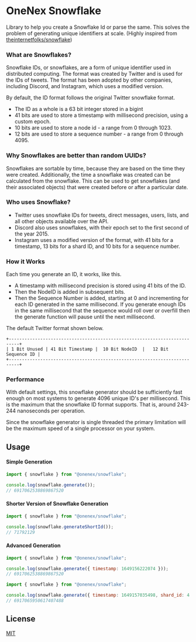 # OneNex Snowflake

Library to help you create a Snowflake Id or parse the same. This solves the problem of generating unique identifiers at scale. (Highly inspired from [theinternetfolks/snowflake](https://github.com/theinternetfolks/snowflake))

### What are Snowflakes?

Snowflake IDs, or snowflakes, are a form of unique identifier used in distributed computing. The format was created by Twitter and is used for the IDs of tweets. The format has been adopted by other companies, including Discord, and Instagram, which uses a modified version.

By default, the ID format follows the original Twitter snowflake format.

- The ID as a whole is a 63 bit integer stored in a bigint
- 41 bits are used to store a timestamp with millisecond precision, using a custom epoch.
- 10 bits are used to store a node id - a range from 0 through 1023.
- 12 bits are used to store a sequence number - a range from 0 through 4095.

### Why Snowflakes are better than random UUIDs?

Snowflakes are sortable by time, because they are based on the time they were created. Additionally, the time a snowflake was created can be calculated from the snowflake. This can be used to get snowflakes (and their associated objects) that were created before or after a particular date.

### Who uses Snowflake?

- Twitter uses snowflake IDs for tweets, direct messages, users, lists, and all other objects available over the API.
- Discord also uses snowflakes, with their epoch set to the first second of the year 2015.
- Instagram uses a modified version of the format, with 41 bits for a timestamp, 13 bits for a shard ID, and 10 bits for a sequence number.

### How it Works

Each time you generate an ID, it works, like this.

- A timestamp with millisecond precision is stored using 41 bits of the ID.
- Then the NodeID is added in subsequent bits.
- Then the Sequence Number is added, starting at 0 and incrementing for each ID generated in the same millisecond. If you generate enough IDs in the same millisecond that the sequence would roll over or overfill then the generate function will pause until the next millisecond.

The default Twitter format shown below.

```
+--------------------------------------------------------------------------+
| 1 Bit Unused | 41 Bit Timestamp |  10 Bit NodeID  |   12 Bit Sequence ID |
+--------------------------------------------------------------------------+
```

### Performance

With default settings, this snowflake generator should be sufficiently fast
enough on most systems to generate 4096 unique ID's per millisecond. This is
the maximum that the snowflake ID format supports. That is, around 243-244
nanoseconds per operation.

Since the snowflake generator is single threaded the primary limitation will be
the maximum speed of a single processor on your system.


## Usage

#### Simple Generation

```javascript
import { snowflake } from "@onenex/snowflake";

console.log(snowflake.generate());
// 6917062538869867520
```

#### Shorter Version of Snowflake Generation

```javascript
import { snowflake } from "@onenex/snowflake";

console.log(snowflake.generateShortId());
// 71792129
```

#### Advanced Generation

```javascript
import { snowflake } from "@onenex/snowflake";

console.log(snowflake.generate({ timestamp: 1649156222074 }));
// 6917062538869867520
```

```javascript
import { snowflake } from "@onenex/snowflake";

console.log(snowflake.generate({ timestamp: 1649157035498, shard_id: 4 }));
// 6917065950617407488
```

## License

[MIT](https://choosealicense.com/licenses/mit/)
